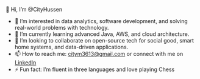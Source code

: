 👋 Hi, I’m @CityHussen  
- 👀 I’m interested in data analytics, software development, and solving real-world problems with technology.  
- 🌱 I’m currently learning advanced Java, AWS, and cloud architecture.  
- 💞️ I’m looking to collaborate on open-source tech for social good, smart home systems, and data-driven applications.  
- 📫 How to reach me: citym3613@gmail.com or connect with me on [LinkedIn](https://www.linkedin.com/in/city-hussen-169aba1aa/) 
- ⚡ Fun fact: I’m fluent in three languages and love playing Chess

